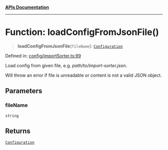 [**APIs Documentation**](../README.md)

***

# Function: loadConfigFromJsonFile()

> **loadConfigFromJsonFile**(`fileName`): [`Configuration`](../interfaces/Configuration.md)

Defined in: [config/importSorter.ts:99](https://github.com/daidodo/format-imports/blob/6fa466521c4048be8236686fd87f433f44d2b81e/src/lib/config/importSorter.ts#L99)

Load config from given file, e.g. _path/to/import-sorter.json_.

Will throw an error if file is unreadable or content is not a valid JSON object.

## Parameters

### fileName

`string`

## Returns

[`Configuration`](../interfaces/Configuration.md)
